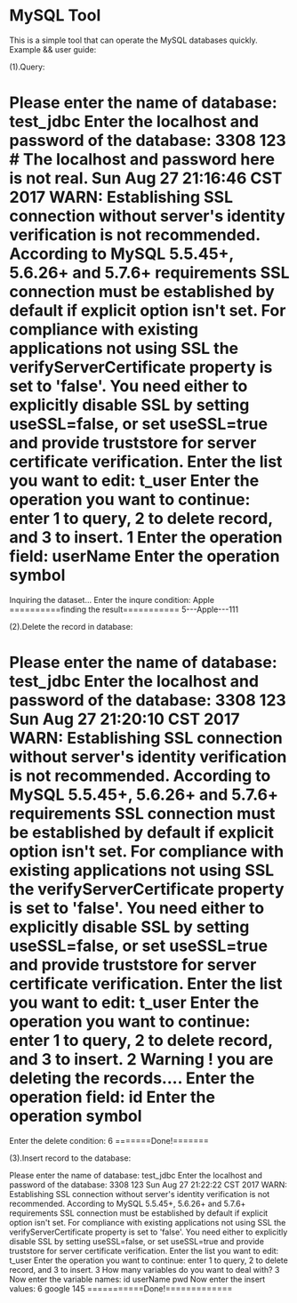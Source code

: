 # MySQL Tool

This is a simple tool that can operate the MySQL databases quickly.
Example && user guide:

(1).Query:

Please enter the name of database:
test_jdbc
Enter the localhost and password of the database:
3308
123			# The localhost and password here is not real.
Sun Aug 27 21:16:46 CST 2017 WARN: Establishing SSL connection without server's identity verification is not recommended. According to MySQL 5.5.45+, 5.6.26+ and 5.7.6+ requirements SSL connection must be established by default if explicit option isn't set. For compliance with existing applications not using SSL the verifyServerCertificate property is set to 'false'. You need either to explicitly disable SSL by setting useSSL=false, or set useSSL=true and provide truststore for server certificate verification.
Enter the list you want to edit:
t_user
Enter the operation you want to continue:
enter 1 to query, 2 to delete record, and 3 to insert.
1
Enter the operation field:
userName
Enter the operation symbol
=
Inquiring the dataset...
Enter the inqure condition:
Apple
==========finding the result===========
5---Apple---111



(2).Delete the record in database:

Please enter the name of database:
test_jdbc
Enter the localhost and password of the database:
3308
123
Sun Aug 27 21:20:10 CST 2017 WARN: Establishing SSL connection without server's identity verification is not recommended. According to MySQL 5.5.45+, 5.6.26+ and 5.7.6+ requirements SSL connection must be established by default if explicit option isn't set. For compliance with existing applications not using SSL the verifyServerCertificate property is set to 'false'. You need either to explicitly disable SSL by setting useSSL=false, or set useSSL=true and provide truststore for server certificate verification.
Enter the list you want to edit:
t_user
Enter the operation you want to continue:
enter 1 to query, 2 to delete record, and 3 to insert.
2
Warning ! you are deleting the records....
Enter the operation field:
id
Enter the operation symbol
=
Enter the delete condition:
6
=======Done!=======



(3).Insert record to the database:

Please enter the name of database:
test_jdbc
Enter the localhost and password of the database:
3308
123
Sun Aug 27 21:22:22 CST 2017 WARN: Establishing SSL connection without server's identity verification is not recommended. According to MySQL 5.5.45+, 5.6.26+ and 5.7.6+ requirements SSL connection must be established by default if explicit option isn't set. For compliance with existing applications not using SSL the verifyServerCertificate property is set to 'false'. You need either to explicitly disable SSL by setting useSSL=false, or set useSSL=true and provide truststore for server certificate verification.
Enter the list you want to edit:
t_user
Enter the operation you want to continue:
enter 1 to query, 2 to delete record, and 3 to insert.
3
How many variables do you want to deal with?
3
Now enter the variable names:
id
userName
pwd
Now enter the insert values:
6
google
145
===========Done!=============